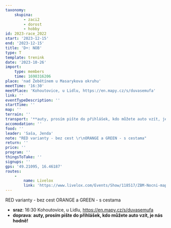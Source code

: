 ```yaml
---
taxonomy:
    skupina:
        - zaci2
        - dorost
        - hobby
id: 2023-race_2022
start: '2023-12-15'
end: '2023-12-15'
title: 'D+: NOB'
type: T
template: trenink
date: '2023-10-26'
import:
    type: members
    time: 1698316206
place: 'nad Žebětínem u Masarykova okruhu'
meetTime: '16:30'
meetPlace: 'Kohoutovice, u Lidlu, https://en.mapy.cz/s/duvasemufa'
link: ''
eventTypeDescription: ''
startTime: ''
map: ''
terrain: ''
transport: '**auty, prosím pište do přihlášek, kdo můžete auto vzít, je nás hodně!**'
accomodation: ''
food: ''
leader: 'Saša, Jenda'
note: "RED varianty - bez cest \r\nORANGE a GREEN - s cestama"
return: ''
price: ''
program: ''
thingsToTake: ''
signups: ''
gps: '49.21095, 16.46187'
routes:
    -
        name: Livelox
        link: 'https://www.livelox.com/Events/Show/118517/ZBM-Nocni-mapovy-trenink-2'
---
```


RED varianty - bez cest 
ORANGE a GREEN - s cestama
* **sraz**: 16:30 Kohoutovice, u Lidlu, https://en.mapy.cz/s/duvasemufa
* **doprava**: **auty, prosím pište do přihlášek, kdo můžete auto vzít, je nás hodně!**

